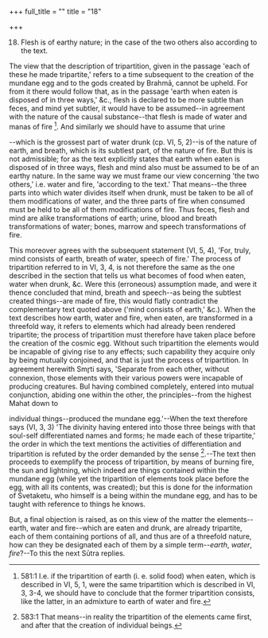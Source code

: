 +++
full_title = ""
title = "18"

+++


18. Flesh is of earthy nature; in the case of the two others also according to the text.

The view that the description of tripartition, given in the passage 'each of these he made tripartite,' refers to a time subsequent to the creation of the mundane egg and to the gods created by Brahmā, cannot be upheld. For from it there would follow that, as in the passage 'earth when eaten is disposed of in three ways,' &c., flesh is declared to be more subtle than feces, and mind yet subtler, it would have to be assumed--in agreement with the nature of the causal substance--that flesh is made of water and manas of fire [^fn_40]. And similarly we should have to assume that urine

[^fn_40]: 581:1 I.e. if the tripartition of earth (i. e. solid food) when eaten, which is described in VI, 5, 1, were the same tripartition which is described in VI, 3, 3-4, we should have to conclude that the former tripartition consists, like the latter, in an admixture to earth of water and fire.

 --which is the grossest part of water drunk (cp. VI, 5, 2)--is of the nature of earth, and breath, which is its subtlest part, of the nature of fire. But this is not admissible; for as the text explicitly states that earth when eaten is disposed of in three ways, flesh and mind also must be assumed to be of an earthy nature. In the same way we must frame our view concerning 'the two others,' i.e. water and fire, 'according to the text.' That means--the three parts into which water divides itself when drunk, must be taken to be all of them modifications of water, and the three parts of fire when consumed must be held to be all of them modifications of fire. Thus feces, flesh and mind are alike transformations of earth; urine, blood and breath transformations of water; bones, marrow and speech transformations of fire.

This moreover agrees with the subsequent statement (VI, 5, 4), 'For, truly, mind consists of earth, breath of water, speech of fire.' The process of tripartition referred to in VI, 3, 4, is not therefore the same as the one described in the section that tells us what becomes of food when eaten, water when drunk, &c. Were this (erroneous) assumption made, and were it thence concluded that mind, breath and speech--as being the subtlest created things--are made of fire, this would flatly contradict the complementary text quoted above ('mind consists of earth,' &c.). When the text describes how earth, water and fire, when eaten, are transformed in a threefold way, it refers to elements which had already been rendered tripartite; the process of tripartition must therefore have taken place before the creation of the cosmic egg. Without such tripartition the elements would be incapable of giving rise to any effects; such capability they acquire only by being mutually conjoined, and that is just the process of tripartition. In agreement herewith Smr̥ti says, 'Separate from each other, without connexion, those elements with their various powers were incapable of producing creatures. Bul having combined completely, entered into mutual conjunction, abiding one within the other, the principles--from the highest Mahat down to

individual things--produced the mundane egg.'--When the text therefore says (VI, 3, 3) 'The divinity having entered into those three beings with that soul-self differentiated names and forms; he made each of these tripartite,' the order in which the text mentions the activities of differentiation and tripartition is refuted by the order demanded by the sense [^fn_41].--The text then proceeds to exemplify the process of tripartition, by means of burning fire, the sun and lightning, which indeed are things contained within the mundane egg (while yet the tripartition of elements took place before the egg, with all its contents, was created); but this is done for the information of Śvetaketu, who himself is a being within the mundane egg, and has to be taught with reference to things he knows.

[^fn_41]: 583:1 That means--in reality the tripartition of the elements came first, and after that the creation of individual beings.

But, a final objection is raised, as on this view of the matter the elements--earth, water and fire--which are eaten and drunk, are already tripartite, each of them containing portions of all, and thus are of a threefold nature, how can they be designated each of them by a simple term--_earth_, _water_, _fire_?--To this the next Sūtra replies.

